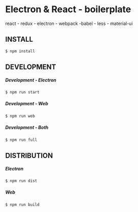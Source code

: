 # Electron & React - boilerplate
react - redux - electron - webpack -babel - less - material-ui

## INSTALL
``` bash
$ npm install
```
## DEVELOPMENT
##### Development - Electron
``` bash
$ npm run start
```
##### Development - Web
``` bash
$ npm run web
```
##### Development - Both
``` bash
$ npm run full
```

## DISTRIBUTION
##### Electron
``` bash
$ npm run dist
```
##### Web
``` bash
$ npm run build
```